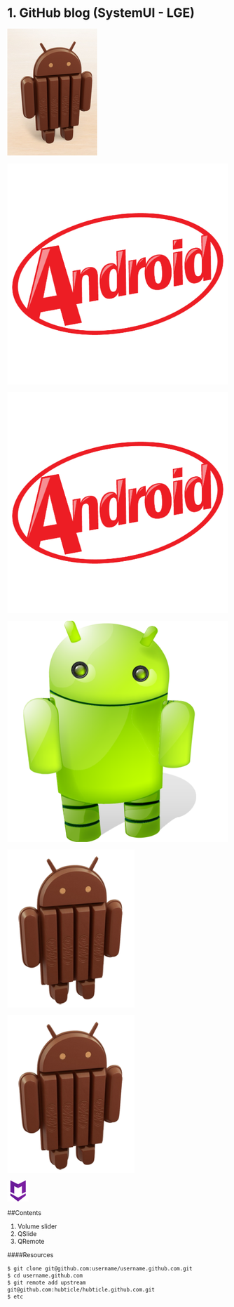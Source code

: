 # 1. GitHub blog (SystemUI - LGE)

![Image](kk1.png?raw=true)

![Image](kitkat.png?raw=true)

![Image](kk3.png?raw=true)

![Image](shadow.png?raw=true)

![Image](android.png?raw=true)

![Image](figure.png?raw=true)

![alt text][logo]

[logo]: https://github.com/adam-p/markdown-here/raw/master/src/common/images/icon48.png "Logo Title Text 2"

##Contents

1. Volume slider
2. QSlide
3. QRemote

####Resources
  
    $ git clone git@github.com:username/username.github.com.git
    $ cd username.github.com
    $ git remote add upstream git@github.com:hubticle/hubticle.github.com.git
    $ etc

